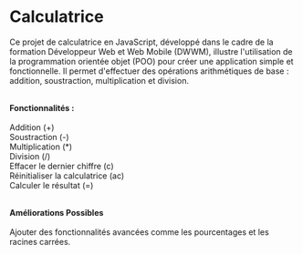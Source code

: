 # Calculatrice
Ce projet de calculatrice en JavaScript, développé dans le cadre de la formation Développeur Web et Web Mobile (DWWM), illustre l'utilisation de la programmation orientée objet (POO) pour créer une application simple et fonctionnelle. Il permet d'effectuer des opérations arithmétiques de base : addition, soustraction, multiplication et division.<br><br>

<strong>Fonctionnalités :</strong><br><br>
Addition (+)<br>
Soustraction (-)<br>
Multiplication (*)<br>
Division (/)<br>
Effacer le dernier chiffre (c)<br>
Réinitialiser la calculatrice (ac)<br>
Calculer le résultat (=)<br><br>

<strong>Améliorations Possibles</strong><br><br>
Ajouter des fonctionnalités avancées comme les pourcentages et les racines carrées.